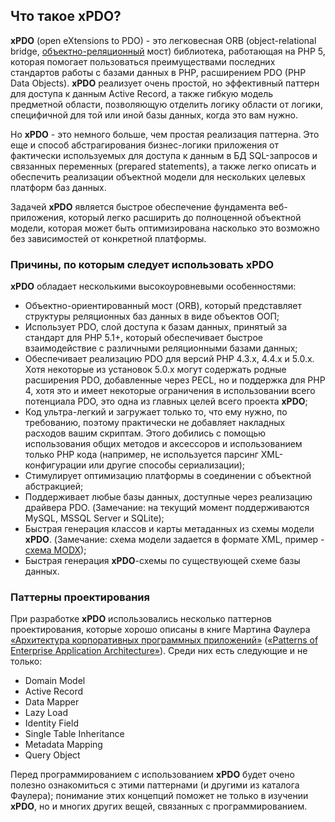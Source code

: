 ## Что такое xPDO?

**xPDO** (open eXtensions to PDO) - это легковесная ORB (object-relational bridge, [объектно-реляционный][3] мост) библиотека, работающая на PHP 5, которая помогает пользоваться преимуществами последних
стандартов работы с базами данных в PHP, расширением PDO (PHP Data Objects). **xPDO** реализует очень простой, но эффективный паттерн для доступа к данным Active Record, а также гибкую модель предметной области, позволяющую отделить логику области от логики, специфичной для той или иной базы данных, когда это вам нужно.

Но **xPDO** - это немного больше, чем простая реализация паттерна. Это еще и способ абстрагирования бизнес-логики приложения от фактически используемых для доступа к данным в БД SQL-запросов и связанных переменных (prepared statements), а также легко описать и обеспечить реализации объектной модели для нескольких целевых платформ баз данных.

Задачей **xPDO** является быстрое обеспечение фундамента веб-приложения, который легко расширить до полноценной объектной модели, которая может быть оптимизирована насколько это возможно без зависимостей от конкретной платформы.

### Причины, по которым следует использовать xPDO

**xPDO** обладает несколькими высокоуровневыми особенностями:

* Объектно-ориентированный мост (ORB), который представляет структуры реляционных баз данных в виде объектов ООП;
* Использует PDO, слой доступа к базам данных, принятый за стандарт для PHP 5.1+, который обеспечивает быстрое взаимодействие с различными реляционными базами данных;
* Обеспечивает реализацию PDO для версий PHP 4.3.x, 4.4.x и 5.0.x. Хотя некоторые из установок 5.0.x могут содержать родные расширения PDO, добавленные через PECL, но и поддержка для PHP 4, хотя это и имеет некоторые ограничения в использовании всего потенциала PDO, это одна из главных целей всего проекта **xPDO**;
* Код ультра-легкий и загружает только то, что ему нужно, по требованию, поэтому практически не добавляет накладных расходов вашим скриптам. Этого добились с помощью использования общих методов и аксессоров и использованием только PHP кода (например, не используется парсинг XML-конфигурации или другие способы сериализации);
* Стимулирует оптимизацию платформы в соединении с объектной абстракцией;
* Поддерживает любые базы данных, доступные через реализацию драйвера PDO. (Замечание: на текущий момент поддерживаются MySQL, MSSQL Server и SQLite);
* Быстрая генерация классов и карты метаданных из схемы модели **xPDO**. (Замечание: схема модели задается в формате XML, пример - [схема MODX][4]);
* Быстрая генерация **xPDO**-схемы по существующей схеме базы данных.

### Паттерны проектирования

При разработке **xPDO** использовались несколько паттернов проектирования, которые хорошо описаны в книге Мартина Фаулера [«Архитектура корпоративных программных приложений»][1] ([«Patterns of Enterprise Application Architecture»][2]). Среди них есть следующие и не только:

* Domain Model
* Active Record
* Data Mapper
* Lazy Load
* Identity Field
* Single Table Inheritance
* Metadata Mapping
* Query Object

Перед программированием с использованием **xPDO** будет очено полезно ознакомиться с этими паттернами (и другими из каталога Фаулера); понимание этих концепций поможет не только в изучении **xPDO**, но и многих других вещей, связанных с программированием.

[1]: http://design-pattern.ru/patterns
[2]: http://www.martinfowler.com/eaaCatalog/
[3]: http://ru.wikipedia.org/wiki/ORM
[4]: https://github.com/modxcms/revolution/blob/develop/core/model/schema/modx.mysql.schema.xml